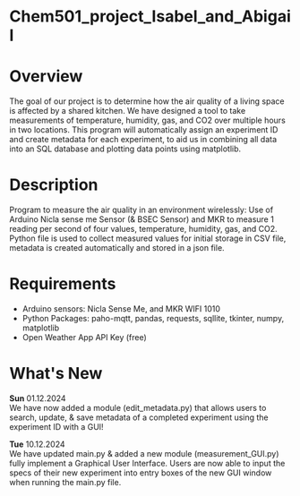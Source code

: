 # Chem501_project_Isabel_and_Abigail
<h1>Overview</h1>
<p>
The goal of our project is to determine how the air quality of a living space is affected by a shared kitchen. We have designed a tool to take measurements of temperature, humidity, gas, and CO2 over multiple hours in two locations. This program will automatically assign an experiment ID and create metadata for each experiment, to aid us in combining all data into an SQL database and plotting data points using matplotlib.
</p>

<h1>Description</h1>
<p>
Program to measure the air quality in an environment wirelessly: Use of Arduino Nicla sense me Sensor (& BSEC Sensor) and MKR to measure 1 reading per second of four values, temperature, humidity, gas, and CO2. Python file is used to collect measured values for initial storage in CSV file, metadata is created automatically and stored in a json file.
</p>

<h1>Requirements</h1>
<ul>
<li>Arduino sensors: Nicla Sense Me, and MKR WIFI 1010
</li>
<li>Python Packages: paho-mqtt, pandas, requests, sqllite, tkinter, numpy, matplotlib
</li>
<li>Open Weather App API Key (free)
</li>
</ul>

<h1>What's New</h1>
<p>
  <strong>Sun</strong> 01.12.2024
  <br/>
We have now added a module (edit_metadata.py) that allows users to search, update, & save metadata of a completed experiment using the experiment ID with a GUI!
  <br/>
  
  <strong>Tue</strong> 10.12.2024
  <br/>
We have updated main.py & added a new module (measurement_GUI.py) fully implement a Graphical User Interface. Users are now able to input the specs of their new experiment into entry boxes of the new GUI window when running the main.py file.

</p>

